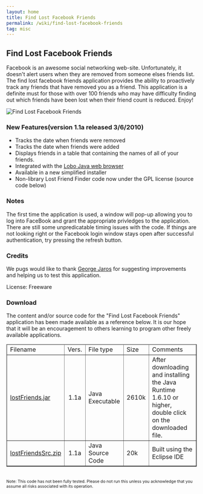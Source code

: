 ```yaml
---
layout: home
title: Find Lost Facebook Friends
permalink: /wiki/find-lost-facebook-friends
tag: misc
---
```


## Find Lost Facebook Friends
Facebook is an awesome social networking web-site. Unfortunately, it doesn't alert users when they are removed from someone elses friends list. The find lost facebook friends application provides the ability to proactively track any friends that have removed you as a friend. This application is a definite must for those with over 100 friends who may have difficulty finding out which friends have been lost when their friend count is reduced. Enjoy!

![Find Lost Facebook Friends](find-lost-facebook-friends.jpg)


### New Features(version 1.1a released 3/6/2010)
  * Tracks the date when friends were removed
  * Tracks the date when friends were added
  * Displays friends in a table that containing the names of all of your friends.
  * Integrated with the [Lobo Java web browser](http://lobobrowser.org/java-browser.jsp)
  * Available in a new simplified installer
  * Non-library Lost Friend Finder code now under the GPL license (source code below)

### Notes
The first time the application is used, a window will pop-up allowing you to log into FaceBook and grant the appropriate privledges to the application. There are still some unpredicatable timing issues with the code. If things are not looking right or the Facebook login window stays open after successful authentication, try pressing the refresh button.

### Credits
We pugs would like to thank [George Jaros](http://www.georgejaros.com) for suggesting improvements and helping us to test this application.

License: Freeware

### Download
The content and/or source code for the "Find Lost Facebook Friends" application has been made available as a reference below. It is our hope that it will be an encouragement to others learning to program other freely available applications.

<html>
<table border="1" cellspacing="0"><thead><tr><td>
Filename
</td><td>
Vers.
</td><td>
File type
</td><td>
Size
</td><td>
Comments
</td></tr>
</thead>
<tr><td>
<a href="../downloads/lostFriends.jar">
        lostFriends.jar</a>
</td><td align="center">
        1.1a</td><td>
        Java Executable</td><td>
        2610k
</td><td>
        After downloading and installing the Java Runtime 1.6.10 or higher, double click on the downloaded file.</td></tr>
        <tr><td>
<a href="../downloads/lostFriendsSrc.zip">
        lostFriendsSrc.zip</a>
</td><td align="center">
        1.1a</td><td>
        Java Source Code</td><td>
        20k
</td><td>
        Built using the Eclipse IDE</td></tr>
        </table>
        <br>
        <span style="font-size: 8pt;">
                Note: This code has not been fully tested. Please do not run this unless you acknowledge that you assume all risks associated with its operation.
        </span>
</html>